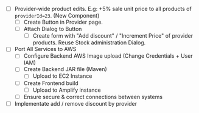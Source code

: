 - [ ] Provider-wide product edits. E.g: +5% sale unit price to all products of `providerId=23`. (New Component)
	- [ ] Create Button in Provider page.
	- [ ] Attach Dialog to Button
		- [ ] Create form with "Add discount" / "Increment Price" of provider products. Reuse Stock administration Dialog.

- [ ] Port All Services to AWS
	- [ ] Configure Backend AWS Image upload (Change Credentials + User IAM)
	- [ ] Create Backend JAR file (Maven)
		- [ ] Upload to EC2 Instance
	- [ ] Create Frontend build
		- [ ] Upload to Amplify instance
	- [ ] Ensure secure & correct connections between systems

- [ ] Implementate add / remove discount by provider